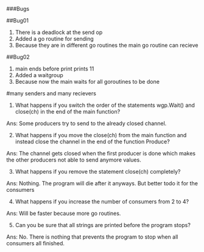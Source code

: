 ###Bugs

##Bug01
1. There is a deadlock at the send op
2. Added a go routine for sending
3. Because they are in different go routines the main go routine can recieve

##Bug02
1. main ends before print prints 11
2. Added a waitgroup
3. Because now the main waits for all goroutines to be done

#many senders and many recievers
1. What happens if you switch the order of the statements wgp.Wait() and close(ch) in the end of the main function?

Ans: Some producers try to send to the already closed channel.

2. What happens if you move the close(ch) from the main function and instead close the channel in the end of the function Produce?

Ans: The channel gets closed when the first producer is done which makes the other producers not able to send anymore values.

3. What happens if you remove the statement close(ch) completely?

Ans: Nothing. The program will die after it anyways. But better todo it for the consumers

4. What happens if you increase the number of consumers from 2 to 4?

Ans: Will be faster because more go routines.

5. Can you be sure that all strings are printed before the program stops?

Ans: No. There is nothing that prevents the program to stop when all consumers all finished.


